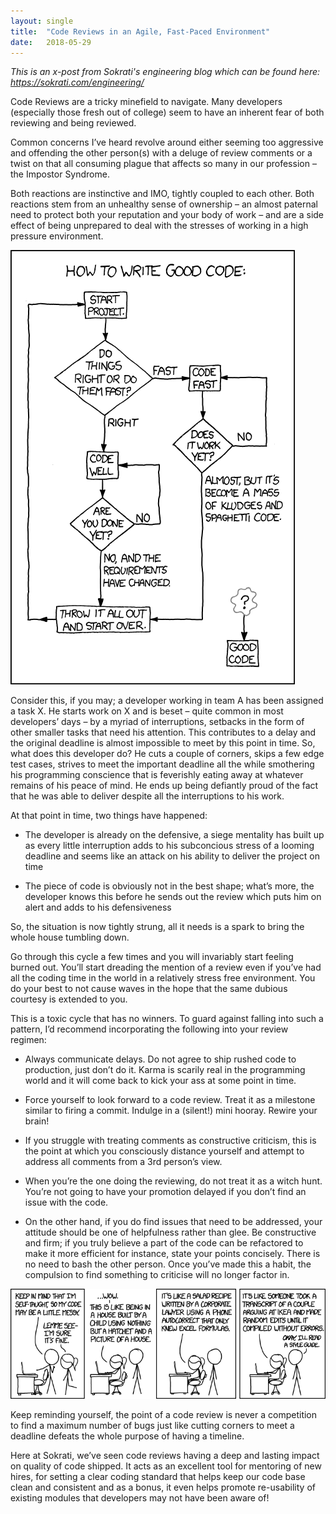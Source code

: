 ```yaml
---
layout: single
title:  "Code Reviews in an Agile, Fast-Paced Environment"
date:   2018-05-29
---
```

*This is an x-post from Sokrati's engineering blog which can be found here: https://sokrati.com/engineering/*

Code Reviews are a tricky minefield to navigate. Many developers (especially those fresh out of college) seem to have an inherent fear of both reviewing and being reviewed.

Common concerns I’ve heard revolve around either seeming too aggressive and offending the other person(s) with a deluge of review comments or a twist on that all consuming plague that affects so many in our profession – the Impostor Syndrome.

Both reactions are instinctive and IMO, tightly coupled to each other. Both reactions stem from an unhealthy sense of ownership – an almost paternal need to protect both your reputation and your body of work – and are a side effect of being unprepared to deal with the stresses of working in a high pressure environment.

![XKCD](/assets/images/good_code.png)

Consider this, if you may; a developer working in team A has been assigned a task X. He starts work on X and is beset – quite common in most developers’ days – by a myriad of interruptions, setbacks in the form of other smaller tasks that need his attention. This contributes to a delay and the original deadline is almost impossible to meet by this point in time. So, what does this developer do? He cuts a couple of corners, skips a few edge test cases, strives to meet the important deadline all the while smothering his programming conscience that is feverishly eating away at whatever remains of his peace of mind. He ends up being defiantly proud of the fact that he was able to deliver despite all the interruptions to his work.

At that point in time, two things have happened:

* The developer is already on the defensive, a siege mentality has built up as every little interruption adds to his subconcious stress of a looming deadline and seems like an attack on his ability to deliver the project on time

* The piece of code is obviously not in the best shape; what’s more, the developer knows this before he sends out the review which puts him on alert and adds to his defensiveness

So, the situation is now tightly strung, all it needs is a spark to bring the whole house tumbling down.

Go through this cycle a few times and you will invariably start feeling burned out. You’ll start dreading the mention of a review even if you’ve had all the coding time in the world in a relatively stress free environment. You do your best to not cause waves in the hope that the same dubious courtesy is extended to you.

This is a toxic cycle that has no winners. To guard against falling into such a pattern, I’d recommend incorporating the following into your review regimen:

* Always communicate delays. Do not agree to ship rushed code to production, just don’t do it. Karma is scarily real in the programming world and it will come back to kick your ass at some point in time.

* Force yourself to look forward to a code review. Treat it as a milestone similar to firing a commit. Indulge in a (silent!) mini hooray. Rewire your brain!

* If you struggle with treating comments as constructive criticism, this is the point at which you consciously distance yourself and attempt to address all comments from a 3rd person’s view.

* When you’re the one doing the reviewing, do not treat it as a witch hunt. You’re not going to have your promotion delayed if you don’t find an issue with the code.

* On the other hand, if you do find issues that need to be addressed, your attitude should be one of helpfulness rather than glee. Be constructive and firm; if you truly believe a part of the code can be refactored to make it more efficient for instance, state your points concisely. There is no need to bash the other person. Once you’ve made this a habit, the compulsion to find something to criticise will no longer factor in.

![XKCD2](/assets/images/code_quality.png)

Keep reminding yourself, the point of a code review is never a competition to find a maximum number of bugs just like cutting corners to meet a deadline defeats the whole purpose of having a timeline.

Here at Sokrati, we’ve seen code reviews having a deep and lasting impact on quality of code shipped. It acts as an excellent tool for mentoring of new hires, for setting a clear coding standard that helps keep our code base clean and consistent and as a bonus, it even helps promote re-usability of existing modules that developers may not have been aware of!
